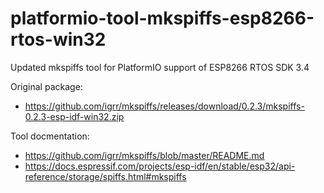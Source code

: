 # platformio-tool-mkspiffs-esp8266-rtos-win32

Updated mkspiffs tool for PlatformIO support of ESP8266 RTOS SDK 3.4

Original package:
- https://github.com/igrr/mkspiffs/releases/download/0.2.3/mkspiffs-0.2.3-esp-idf-win32.zip

Tool docmentation:
- https://github.com/igrr/mkspiffs/blob/master/README.md
- https://docs.espressif.com/projects/esp-idf/en/stable/esp32/api-reference/storage/spiffs.html#mkspiffs
